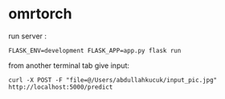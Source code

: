 # omrtorch
run server :

 ```
FLASK_ENV=development FLASK_APP=app.py flask run
 ```

from another terminal tab give input: 
 ```
curl -X POST -F "file=@/Users/abdullahkucuk/input_pic.jpg" http://localhost:5000/predict
 ```
